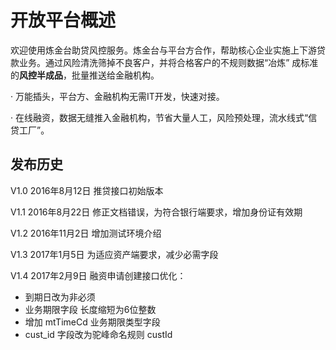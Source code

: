 # 开放平台概述
欢迎使用炼金台助贷风控服务。炼金台与平台方合作，帮助核心企业实施上下游贷款业务。通过风险清洗筛掉不良客户，并将合格客户的不规则数据“冶炼” 成标准的**风控半成品**，批量推送给金融机构。

· 万能插头，平台方、金融机构无需IT开发，快速对接。

· 在线融资，数据无缝推入金融机构，节省大量人工，风险预处理，流水线式“信贷工厂”。


## 发布历史
V1.0 2016年8月12日
推贷接口初始版本

V1.1 2016年8月22日
修正文档错误，为符合银行端要求，增加身份证有效期

V1.2 2016年11月2日
增加测试环境介绍

V1.3 2017年1月5日
为适应资产端要求，减少必需字段

V1.4 2017年2月9日
融资申请创建接口优化：
- 到期日改为非必须
- 业务期限字段 长度缩短为6位整数
- 增加 mtTimeCd 业务期限类型字段
- cust_id 字段改为驼峰命名规则 custId